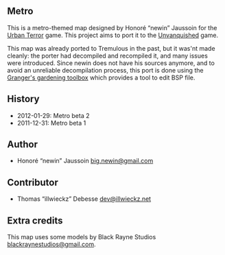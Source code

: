 Metro
-----

This is a metro-themed map designed by Honoré “newin” Jaussoin for the [Urban Terror](http://www.urbanterror.info) game. This project aims to port it to the [Unvanquished](https://unvanquished.net) game.

This map was already ported to Tremulous in the past, but it was'nt made cleanly: the porter had decompiled and recompiled it, and many issues were introduced. Since newin does not have his sources anymore, and to avoid an unreliable decompilation process, this port is done using the [Granger's gardening toolbox](https://github.com/illwieckz/grtoolbox) which provides a tool to edit BSP file.

History
-------

* 2012-01-29: Metro beta 2
* 2011-12-31: Metro beta 1

Author
------

* Honoré “newin” Jaussoin <big.newin@gmail.com>

Contributor
-----------

* Thomas “illwieckz” Debesse <dev@illwieckz.net>

Extra credits
-------------

This map uses some models by Black Rayne Studios <blackraynestudios@gmail.com>.
